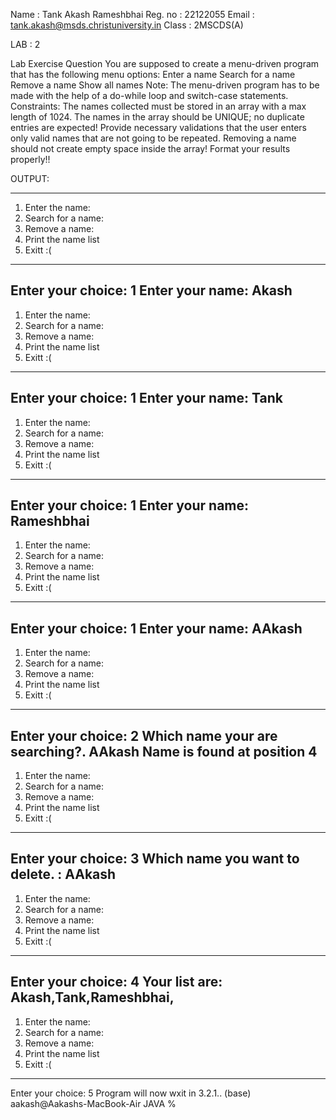 Name : Tank Akash Rameshbhai
Reg. no : 22122055
Email : tank.akash@msds.christuniversity.in
Class : 2MSCDS(A)


LAB : 2

Lab Exercise Question
You are supposed to create a menu-driven program that has the following menu options:
Enter a name
Search for a name
Remove a name
Show all names
Note:
The menu-driven program has to be made with the help of a do-while loop and switch-case statements.
Constraints:
The names collected must be stored in an array with a max length of 1024.
The names in the array should be UNIQUE; no duplicate entries are expected!
Provide necessary validations that the user enters only valid names that are not going to be repeated.
Removing a name should not create empty space inside the array!
Format your results properly!!
 
 OUTPUT:

-----------------------------
 1. Enter the name:    
 2. Search for a name: 
 3. Remove a name:    
 4. Print the name list  
 5. Exitt :(              
-----------------------------
Enter your choice: 
1
Enter your name: Akash
-----------------------------
 1. Enter the name:    
 2. Search for a name: 
 3. Remove a name:    
 4. Print the name list  
 5. Exitt :(              
-----------------------------
Enter your choice: 
1
Enter your name: Tank
-----------------------------
 1. Enter the name:    
 2. Search for a name: 
 3. Remove a name:    
 4. Print the name list  
 5. Exitt :(              
-----------------------------
Enter your choice: 
1
Enter your name: Rameshbhai
-----------------------------
 1. Enter the name:    
 2. Search for a name: 
 3. Remove a name:    
 4. Print the name list  
 5. Exitt :(              
-----------------------------
Enter your choice: 
1 
Enter your name: AAkash
-----------------------------
 1. Enter the name:    
 2. Search for a name: 
 3. Remove a name:    
 4. Print the name list  
 5. Exitt :(              
-----------------------------
Enter your choice: 
2
Which name your are searching?.
AAkash
Name is found at position 4
-----------------------------
 1. Enter the name:    
 2. Search for a name: 
 3. Remove a name:    
 4. Print the name list  
 5. Exitt :(              
-----------------------------
Enter your choice: 
3
Which name you want to delete. :
AAkash
-----------------------------
 1. Enter the name:    
 2. Search for a name: 
 3. Remove a name:    
 4. Print the name list  
 5. Exitt :(              
-----------------------------
Enter your choice: 
4
Your list are: 
Akash,Tank,Rameshbhai,
-----------------------------
 1. Enter the name:    
 2. Search for a name: 
 3. Remove a name:    
 4. Print the name list  
 5. Exitt :(              
-----------------------------
Enter your choice: 
5
Program will now wxit in 3.2.1..
(base) aakash@Aakashs-MacBook-Air JAVA % 
